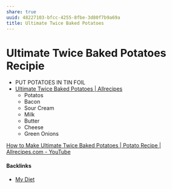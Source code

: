 ```yaml
---
share: true
uuid: 48227103-bfcc-4255-8fbe-3d80f7b9a69a
title: Ultimate Twice Baked Potatoes
---
```

# Ultimate Twice Baked Potatoes Recipie
*   PUT POTATOES IN TIN FOIL
*   [Ultimate Twice Baked Potatoes | Allrecipes](https://www.allrecipes.com/recipe/24332/ultimate-twice-baked-potatoes/?internalSource=hub%20recipe&referringContentType=Search)
    *   Potatos
    *   Bacon
    *   Sour Cream
    *   Milk
    *   Butter
    *   Cheese
    *   Green Onions

[How to Make Ultimate Twice Baked Potatoes | Potato Recipe | Allrecipes.com - YouTube](https://www.youtube.com/watch?v=N4XLF62YQt4)


#### Backlinks

* [My Diet](/1c758e4a-2653-4946-84b2-945fcf717950)